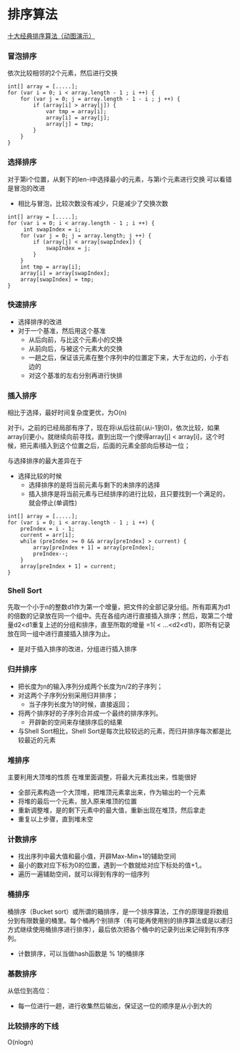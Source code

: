 # 排序算法

[十大经典排序算法（动图演示）](https://www.cnblogs.com/onepixel/articles/7674659.html)

### 冒泡排序
依次比较相邻的2个元素，然后进行交换
~~~
int[] array = [.....];
for (var i = 0; i < array.length - 1 ; i ++) {
    for (var j = 0; j = array.length - 1 - i ; j ++) {
        if (array[i] > array[j]) {
            var tmp = array[i];
            array[i] = array[j];
            array[j] = tmp;
        }
    }
}
~~~

### 选择排序
对于第i个位置，从剩下的len-i中选择最小的元素，与第i个元素进行交换
可以看错是冒泡的改进

+ 相比与冒泡，比较次数没有减少，只是减少了交换次数
~~~
int[] array = [.....];
for (var i = 0; i < array.length - 1 ; i ++) {
     int swapIndex = i;
​    for (var j = 0; j = array.length; j ++) {
​        if (array[j] < array[swapIndex]) {
​            swapIndex = j;
​        }
​    }
	int tmp = array[i];
	array[i] = array[swapIndex];
	array[swapIndex] = tmp;
}
~~~

### 快速排序
+ 选择排序的改进
+ 对于一个基准，然后用这个基准
	+ 从后向前，与比这个元素小的交换
	+ 从前向后，与被这个元素大的交换
	+ 一趟之后，保证该元素在整个序列中的位置定下来，大于左边的，小于右边的
	+ 对这个基准的左右分别再进行快排

### 插入排序
相比于选择，最好时间复杂度更优，为O(n)

对于i，之前的已经局部有序了，现在将i从后往前(从i-1到0)，依次比较，如果array[i]更小，就继续向前寻找，直到出现一个j使得array[j] < array[i]，这个时候，把元素i插入到这个位置之后，后面的元素全部向后移动一位；

与选择排序的最大差异在于
+ 选择比较的时候
	+ 选择排序的是将当前元素与剩下的未排序的选择
	+ 插入排序是将当前元素与已经排序的进行比较，且只要找到一个满足的，就会停止(单调性)

~~~
int[] array = [.....];
for (var i = 0; i < array.length - 1 ; i ++) {
	preIndex = i - 1;
    current = arr[i];
    while (preIndex >= 0 && array[preIndex] > current) {
    	array[preIndex + 1] = array[preIndex];
        preIndex--;
    }
    array[preIndex + 1] = current;
}
~~~

### Shell Sort
先取一个小于n的整数d1作为第一个增量，把文件的全部记录分组。所有距离为d1的倍数的记录放在同一个组中。先在各组内进行直接插入排序；然后，取第二个增量d2<d1重复上述的分组和排序，直至所取的增量  =1(  <  …<d2<d1)，即所有记录放在同一组中进行直接插入排序为止。
+ 是对于插入排序的改进，分组进行插入排序

### 归并排序
+ 把长度为n的输入序列分成两个长度为n/2的子序列；
+ 对这两个子序列分别采用归并排序；
	+ 当子序列长度为1的时候，直接返回；
+ 将两个排序好的子序列合并成一个最终的排序序列。
	+ 开辟新的空间来存储排序后的结果
+ 与Shell Sort相比，Shell Sort是每次比较较远的元素，而归并排序每次都是比较最近的元素

### 堆排序
主要利用大顶堆的性质
在堆里面调整，将最大元素找出来，性能很好
+ 全部元素构造一个大顶堆，把堆顶元素拿出来，作为输出的一个元素
+ 将堆的最后一个元素，放入原来堆顶的位置
+ 重新调整堆，是的剩下元素中的最大值，重新出现在堆顶，然后拿走
+ 重复以上步骤，直到堆未空

### 计数排序
+ 找出序列中最大值和最小值，开辟Max-Min+1的辅助空间
+ 最小的数对应下标为0的位置，遇到一个数就给对应下标处的值+1,。
+ 遍历一遍辅助空间，就可以得到有序的一组序列

### 桶排序
桶排序（Bucket sort）或所谓的箱排序，是一个排序算法，工作的原理是将数组分到有限数量的桶里。每个桶再个别排序（有可能再使用别的排序算法或是以递归方式继续使用桶排序进行排序），最后依次把各个桶中的记录列出来记得到有序序列。
+ 计数排序，可以当做hash函数是 % 1的桶排序

### 基数排序
从低位到高位：
+ 每一位进行一趟，进行收集然后输出，保证这一位的顺序是从小到大的

### 比较排序的下线
O(nlogn)









